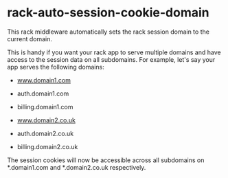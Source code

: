 rack-auto-session-cookie-domain
===============================

This rack middleware automatically sets the rack session domain to the current domain. 

This is handy if you want your rack app to serve multiple domains and have access to the session data on all subdomains. For example, let's say your app serves the following domains:

- www.domain1.com
- auth.domain1.com
- billing.domain1.com

- www.domain2.co.uk
- auth.domain2.co.uk
- billing.domain2.co.uk

The session cookies will now be accessible across all subdomains on *.domain1.com and *.domain2.co.uk respectively.
